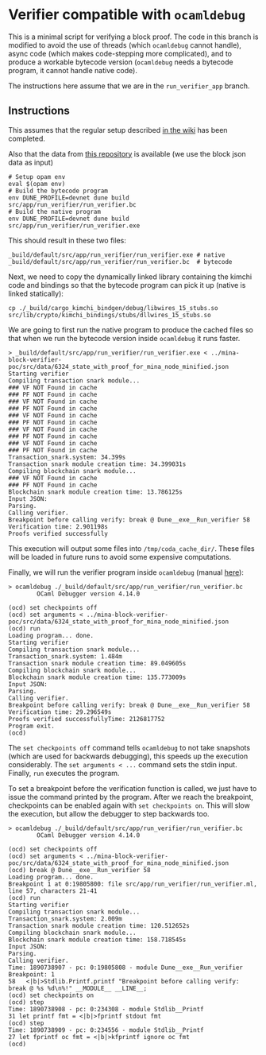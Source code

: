 # Verifier compatible with `ocamldebug`

This is a minimal script for verifying a block proof. The code in this branch is modified to avoid the use of threads (which `ocamldebug` cannot handle), async code (which makes code-stepping more complicated), and to produce a workable bytecode version (`ocamldebug` needs a bytecode program, it cannot handle native code).

The instructions here assume that we are in the `run_verifier_app` branch.

## Instructions

This assumes that the regular setup described [in the wiki](https://github.com/name-placeholder/mina-wiki/tree/master/build_and_run_mina_cli) has been completed.

Also that the data from [this repository](https://github.com/name-placeholder/mina-block-verifier-poc) is available (we use the block json data as input)

```
# Setup opam env
eval $(opam env)
# Build the bytecode program
env DUNE_PROFILE=devnet dune build src/app/run_verifier/run_verifier.bc
# Build the native program
env DUNE_PROFILE=devnet dune build src/app/run_verifier/run_verifier.exe
```

This should result in these two files:

```
_build/default/src/app/run_verifier/run_verifier.exe # native
_build/default/src/app/run_verifier/run_verifier.bc  # bytecode
```

Next, we need to copy the dynamically linked library containing the kimchi code and bindings so that the bytecode program can pick it up (native is linked statically):

```
cp ./_build/cargo_kimchi_bindgen/debug/libwires_15_stubs.so src/lib/crypto/kimchi_bindings/stubs/dllwires_15_stubs.so
```

We are going to first run the native program to produce the cached files so that when we run the bytecode version inside `ocamldebug` it runs faster.

```
> _build/default/src/app/run_verifier/run_verifier.exe < ../mina-block-verifier-poc/src/data/6324_state_with_proof_for_mina_node_minified.json
Starting verifier
Compiling transaction snark module...
### VF NOT Found in cache
### PF NOT Found in cache
### VF NOT Found in cache
### PF NOT Found in cache
### VF NOT Found in cache
### PF NOT Found in cache
### VF NOT Found in cache
### PF NOT Found in cache
### VF NOT Found in cache
### PF NOT Found in cache
Transaction_snark.system: 34.399s
Transaction snark module creation time: 34.399031s
Compiling blockchain snark module...
### VF NOT Found in cache
### PF NOT Found in cache
Blockchain snark module creation time: 13.786125s
Input JSON:
Parsing.
Calling verifier.
Breakpoint before calling verify: break @ Dune__exe__Run_verifier 58
Verification time: 2.901198s
Proofs verified successfully
```

This execution will output some files into `/tmp/coda_cache_dir/`. These files will be loaded in future runs to avoid some expensive computations.

Finally, we will run the verifier program inside `ocamldebug` (manual [here](https://v2.ocaml.org/manual/debugger.html)):

```
> ocamldebug ./_build/default/src/app/run_verifier/run_verifier.bc
        OCaml Debugger version 4.14.0

(ocd) set checkpoints off
(ocd) set arguments < ../mina-block-verifier-poc/src/data/6324_state_with_proof_for_mina_node_minified.json
(ocd) run
Loading program... done.
Starting verifier
Compiling transaction snark module...
Transaction_snark.system: 1.484m
Transaction snark module creation time: 89.049605s
Compiling blockchain snark module...
Blockchain snark module creation time: 135.773009s
Input JSON:
Parsing.
Calling verifier.
Breakpoint before calling verify: break @ Dune__exe__Run_verifier 58
Verification time: 29.296549s
Proofs verified successfullyTime: 2126817752
Program exit.
(ocd)
```

The `set checkpoints off` command tells `ocamldebug` to not take snapshots (which are used for backwards debugging), this speeds up the execution considerably.
The `set arguments < ...` command sets the stdin input.
Finally, `run` executes the program.

To set a breakpoint before the verification function is called, we just have to issue the command printed by the program. After we reach the breakpoint, checkpoints can be enabled again with `set checkpoints on`. This will slow the execution, but allow the debugger to step backwards too.

```
> ocamldebug ./_build/default/src/app/run_verifier/run_verifier.bc
        OCaml Debugger version 4.14.0

(ocd) set checkpoints off
(ocd) set arguments < ../mina-block-verifier-poc/src/data/6324_state_with_proof_for_mina_node_minified.json
(ocd) break @ Dune__exe__Run_verifier 58
Loading program... done.
Breakpoint 1 at 0:19805800: file src/app/run_verifier/run_verifier.ml, line 57, characters 21-41
(ocd) run
Starting verifier
Compiling transaction snark module...
Transaction_snark.system: 2.009m
Transaction snark module creation time: 120.512652s
Compiling blockchain snark module...
Blockchain snark module creation time: 158.718545s
Input JSON:
Parsing.
Calling verifier.
Time: 1890738907 - pc: 0:19805808 - module Dune__exe__Run_verifier
Breakpoint: 1
58   <|b|>Stdlib.Printf.printf "Breakpoint before calling verify: break @ %s %d\n%!" __MODULE__ __LINE__;
(ocd) set checkpoints on
(ocd) step
Time: 1890738908 - pc: 0:234308 - module Stdlib__Printf
31 let printf fmt = <|b|>fprintf stdout fmt
(ocd) step
Time: 1890738909 - pc: 0:234556 - module Stdlib__Printf
27 let fprintf oc fmt = <|b|>kfprintf ignore oc fmt
(ocd)
```

